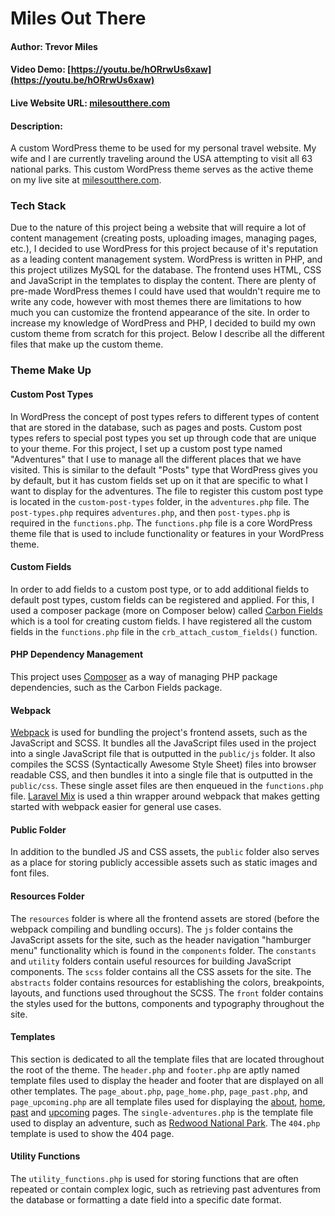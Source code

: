 # Miles Out There

#### Author: Trevor Miles

#### Video Demo:  [https://youtu.be/hORrwUs6xaw](https://youtu.be/hORrwUs6xaw)

#### Live Website URL: [milesoutthere.com](https://milesoutthere.com/)

#### Description:
A custom WordPress theme to be used for my personal travel website. My wife and I are currently traveling around the USA attempting to visit all 63 national parks. This custom WordPress theme serves as the active theme on my live site at [milesoutthere.com](https://milesoutthere.com/).

### Tech Stack
Due to the nature of this project being a website that will require a lot of content management (creating posts, uploading images, managing pages, etc.), I decided to use WordPress for this project because of it's reputation as a leading content management system. WordPress is written in PHP, and this project utilizes MySQL for the database. The frontend uses HTML, CSS and JavaScript in the templates to display the content. There are plenty of pre-made WordPress themes I could have used that wouldn't require me to write any code, however with most themes there are limitations to how much you can customize the frontend appearance of the site. In order to increase my knowledge of WordPress and PHP, I decided to build my own custom theme from scratch for this project. Below I describe all the different files that make up the custom theme.

### Theme Make Up

#### Custom Post Types

In WordPress the concept of post types refers to different types of content that are stored in the database, such as pages and posts. Custom post types refers to special post types you set up through code that are unique to your theme. For this project, I set up a custom post type named "Adventures" that I use to manage all the different places that we have visited. This is similar to the default "Posts" type that WordPress gives you by default, but it has custom fields set up on it that are specific to what I want to display for the adventures. The file to register this custom post type is located in the `custom-post-types` folder, in the `adventures.php` file. The `post-types.php` requires `adventures.php`, and then `post-types.php` is required in the `functions.php`. The `functions.php` file is a core WordPress theme file that is used to include functionality or features in your WordPress theme.

#### Custom Fields

In order to add fields to a custom post type, or to add additional fields to default post types, custom fields can be registered and applied. For this, I used a composer package (more on Composer below) called [Carbon Fields](https://carbonfields.net/) which is a tool for creating custom fields. I have registered all the custom fields in the `functions.php` file in the `crb_attach_custom_fields()` function.

#### PHP Dependency Management

This project uses [Composer](https://getcomposer.org/) as a way of managing PHP package dependencies, such as the Carbon Fields package.

#### Webpack

[Webpack](https://webpack.js.org/) is used for bundling the project's frontend assets, such as the JavaScript and SCSS. It bundles all the JavaScript files used in the project into a single JavaScript file that is outputted in the `public/js` folder. It also compiles the SCSS (Syntactically Awesome Style Sheet) files into browser readable CSS, and then bundles it into a single file that is outputted in the `public/css`. These single asset files are then enqueued in the `functions.php` file. [Laravel Mix](https://laravel-mix.com/) is used a thin wrapper around webpack that makes getting started with webpack easier for general use cases.

#### Public Folder

In addition to the bundled JS and CSS assets, the `public` folder also serves as a place for storing publicly accessible assets such as static images and font files.

#### Resources Folder

The `resources` folder is where all the frontend assets are stored (before the webpack compiling and bundling occurs). The `js` folder contains the JavaScript assets for the site, such as the header navigation "hamburger menu" functionality which is found in the `components` folder. The `constants` and `utility` folders contain useful resources for building JavaScript components. The `scss` folder contains all the CSS assets for the site. The `abstracts` folder contains resources for establishing the colors, breakpoints, layouts, and functions used throughout the SCSS. The `front` folder contains the styles used for the buttons, components and typography throughout the site.

#### Templates

This section is dedicated to all the template files that are located throughout the root of the theme. The `header.php` and `footer.php` are aptly named template files used to display the header and footer that are displayed on all other templates. The `page_about.php`, `page_home.php`, `page_past.php`, and `page_upcoming.php` are all template files used for displaying the [about](https://www.milesoutthere.com/about/), [home](https://www.milesoutthere.com/), [past](https://www.milesoutthere.com/past/) and [upcoming](https://www.milesoutthere.com/upcoming/) pages. The `single-adventures.php` is the template file used to display an adventure, such as [Redwood National Park](https://www.milesoutthere.com/adventures/redwood-national-park/). The `404.php` template is used to show the 404 page.

#### Utility Functions

The `utility_functions.php` is used for storing functions that are often repeated or contain complex logic, such as retrieving past adventures from the database or formatting a date field into a specific date format.